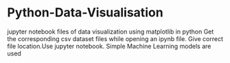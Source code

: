 # Python-Data-Visualisation
jupyter notebook files of data visualization using matplotlib in python
Get the corresponding csv dataset files while opening an ipynb file. Give correct file location.Use jupyter notebook.
Simple Machine Learning models are used
